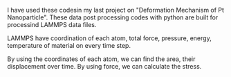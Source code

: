 I have used these codesin my last project on "Deformation Mechanism of Pt Nanoparticle". These data post processing codes with python are built for processind LAMMPS data files. 


LAMMPS have coordination of each atom, total force, pressure, energy, temperature of material on every time step.

By using the coordinates of each atom, we can find the area, their displacement over time. By using force, we can calculate the stress. 
